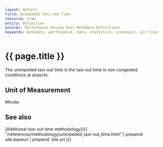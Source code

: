 ```yaml
---
layout: default
title: Unimpeded Taxi-out Time
resource: true
entity: definition
excerpt: Performance Review Unit MetaData Definitions.
keywords: metadata, performance, data, statistics, economics, air transport, flights, europe, cost efficiency
---
```

# {{ page.title }}

The unimpeded taxi-out time is the taxi-out time in non congested conditions at airports.


## Unit of Measurement

Minute.


## See also

[Additional taxi-out time methodology]({{ "/references/methodology/unimpeded_taxi-out_time.html" | prepend: site.baseurl | prepend: site.url }})